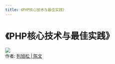 ```yaml
---
title: 《PHP核心技术与最佳实践》
---
```

# 《PHP核心技术与最佳实践》
![](https://img3.doubanio.com/view/subject/l/public/s27276430.jpg)  
作者: [列旭松 | 陈文]()